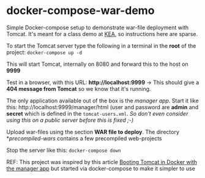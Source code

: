 # docker-compose-war-demo

Simple Docker-compose setup to demonstrate war-file deployment with Tomcat.
It's meant for a class demo at [KEA](https://kea.dk/uddannelser/erhvervsakademi/datamatiker), so instructions here are sparse.

To start the Tomcat server type the following in a terminal in the **root** of the project: `docker-compose up -d`

This will start Tomcat, internally on 8080 and forward this to the host on **9999**

Test in a browser, with this URL: **http://localhost:9999** → This should give a **404 message from Tomcat** so we know that it's running.

The only application available out of the box is the *manager app*. Start it like this:
http://localhost:9999/manager/html   (user and password are **admin** and **secret** which is defined in the `tomcat-users.xml`. 
*So don't even consider using this on a public server before this is fixed ;-)*

Upload war-files using the section **WAR file to deploy**. The directory **precompiled-wars* contains a few precompiled web-projects

Stop the server like this: `docker-compose down`

REF: This project was inspired by this article [Booting Tomcat in Docker with the manager app](https://octopus.com/blog/deployable-tomcat-docker-containers) but started via docker-compose to make it simpler to use



